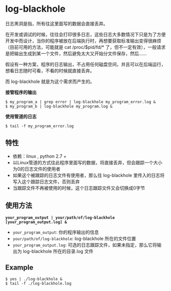 # log-blackhole
日志黑洞是指，所有往这里面写的数据会直接丢弃。

在开发或调试的时候，往往会打印很多日志，这些日志大多数情况下只是为了方便开发中而设计，当你的程序被放在后端执行时，再想要获取标准输出变得很麻烦（目前可用的方法，可能就是 cat /proc/$pid/fd/* 了，但不一定有效），一般请求是把输出生成到某一个文件，然后避免太大又开始分文件保存，然后……

假设有一种方案，程序的日志输出，不占用任何磁盘空间，并且可以在后端运行，想看日志随时可看，不看的时候就直接丢弃。

而 log-blackhole 就是为这个需求而产生的。

**接管程序的输出**
```shell
$ my_program_a | grep error | log-blackhole my_program_error.log &
$ my_program_b | log-blackhole my_program.log &
```
**使用管道的日志**
```shell
$ tail -f my_program_error.log 
``` 

## 特性
- 依赖：linux , python 2.7 +
- 以Linux管道的方式往此程序里面写的数据，将直接丢弃，但会跟踪一个大小为0的日志文件的使用者
- 如果这个被跟踪的日志文件有使用者，那么往 log-blackhole 里传入的日志将写入这个跟踪日志文件，否则丢弃
- 当跟踪文件不再被使用的时候，这个日志跟踪文件又会切换成0字节

## 使用方法
**`your_program_output | your/path/of/log-blackhole [your_program_output.log] &`**
- `your_program_output`: 你的程序输出的信息
- `your/path/of/log-blackhole`: log-blackhole 所在的文件位置
- `your_program_output.log`: 可选的日志跟踪文件，如果未指定，那么它将输出为 log-blackhole 所在的目录.log 文件

## Example
```shell
$ yes | ./log-blackhole &
$ tail -f ./log-blackhole.log
```

